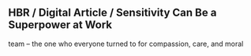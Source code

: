 ## HBR / Digital Article / Sensitivity Can Be a Superpower at Work

team – the one who everyone turned to for compassion, care, and moral